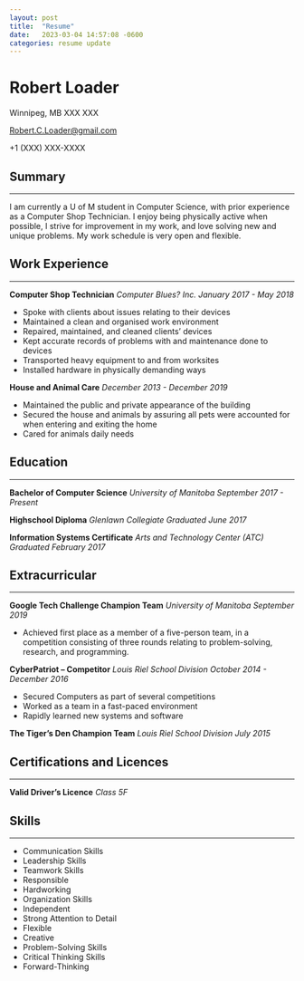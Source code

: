 ```yaml
---
layout: post
title:  "Resume"
date:   2023-03-04 14:57:08 -0600
categories: resume update
---
```


# Robert Loader
Winnipeg, MB XXX XXX

Robert.C.Loader@gmail.com

+1 (XXX) XXX-XXXX

## Summary
---
I am currently a U of M student in Computer Science, with prior experience as a Computer Shop Technician. I enjoy being physically active when possible, I strive for improvement in my work, and love solving new and unique problems. My work schedule is very open and flexible.

## Work Experience
---
**Computer Shop Technician**
_Computer Blues? Inc.
January 2017 - May 2018_

* Spoke with clients about issues relating to their devices
* Maintained a clean and organised work environment
* Repaired, maintained, and cleaned clients’ devices
* Kept accurate records of problems with and maintenance done to devices
* Transported heavy equipment to and from worksites
* Installed hardware in physically demanding ways

**House and Animal Care**
_December 2013 - December 2019_

* Maintained the public and private appearance of the building
* Secured the house and animals by assuring all pets were accounted for when entering and exiting the home
* Cared for animals daily needs

## Education
---
**Bachelor of Computer Science**
_University of Manitoba
September 2017 - Present_


**Highschool Diploma**
_Glenlawn Collegiate
Graduated June 2017_


**Information Systems Certificate**
_Arts and Technology Center (ATC)
Graduated February 2017_


## Extracurricular
---
**Google Tech Challenge Champion Team**
_University of Manitoba
September 2019_

* Achieved first place as a member of a five-person team, in a competition consisting of three rounds relating to problem-solving, research, and programming.

**CyberPatriot – Competitor**
_Louis Riel School Division
October 2014 - December 2016_

* Secured Computers as part of several competitions
* Worked as a team in a fast-paced environment
* Rapidly learned new systems and software

**The Tiger’s Den Champion Team**
_Louis Riel School Division
July 2015_


## Certifications and Licences
---
**Valid Driver’s Licence**
_Class 5F_


## Skills
---
* Communication Skills
* Leadership Skills
* Teamwork Skills
* Responsible
* Hardworking
* Organization Skills
* Independent
* Strong Attention to Detail
* Flexible
* Creative
* Problem-Solving Skills
* Critical Thinking Skills
* Forward-Thinking